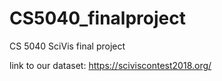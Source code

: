 # CS5040_finalproject
CS 5040 SciVis final project

link to our dataset:
https://sciviscontest2018.org/
